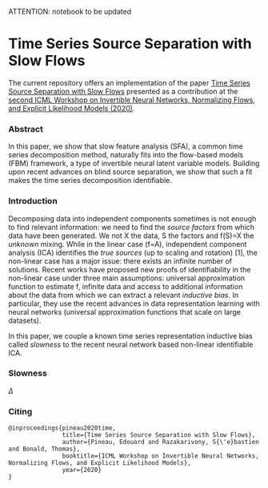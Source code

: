ATTENTION: notebook to be updated

# Time Series Source Separation with Slow Flows

The current repository offers an implementation of the paper [Time Series Source Separation with Slow Flows](https://arxiv.org/pdf/2007.10182.pdf) presented as a contribution at the [second ICML Workshop on Invertible Neural Networks, Normalizing Flows, and Explicit Likelihood Models (2020)](https://invertibleworkshop.github.io/). 

### Abstract

In this paper, we show that slow feature analysis (SFA), a common time series decomposition method, naturally fits into the flow-based models (FBM) framework, a type of invertible neural latent variable models. Building upon recent advances on blind source separation, we show that such a fit makes the time series decomposition
identifiable.

### Introduction

Decomposing data into independent components sometimes is not enough to find relevant information: we need to find the *source factors* from which data have been generated. We not X the data, S the factors and f(S)=X the *unknown* mixing. While in the linear case (f=A), independent component analysis (ICA) identifies the *true sources* (up to scaling and rotation) [1], the non-linear case has a major issue: there exists an infinite number of solutions. Recent works have proposed new proofs of identifiability in the non-linear case under three main assumptions: universal approximation function to estimate f, infinite data and access to additional information about the data from which we can extract a relevant *inductive bias*. In particular, they use the recent advances in data representation learning with neural networks (universal approximation functions that scale on large datasets). 

In this paper, we couple a known time series representation inductive bias called *slowness* to the recent neural network based non-linear identifiable ICA. 

### Slowness

$`\Delta`$

### Citing

    @inproceedings{pineau2020time,
                   title={Time Series Source Separation with Slow Flows},
                   author={Pineau, Edouard and Razakarivony, S{\'e}bastien and Bonald, Thomas},
                   booktitle={ICML Workshop on Invertible Neural Networks, Normalizing Flows, and Explicit Likelihood Models},
                   year={2020}
    }
